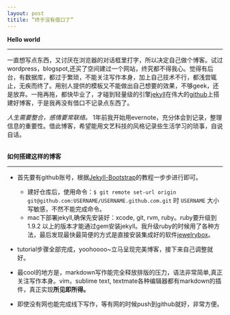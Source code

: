 ```yaml
---
layout: post
titile: “终于没有借口了”
---
```


**Hello world**
***

一直想写点东西，又讨厌在浏览器的对话框里打字，所以决定自己做个博客。试过wordpress，blogspot,还买了空间建过一个网站，终究都不得我心。觉得有后台，有数据库，都过于繁琐，不能关注写作本身，加上自己技术不行，都浅尝辄止，无疾而终了。用别人提供的模板又不能做出自己想要的效果，不够geek，还是放弃。一拖再拖，都快毕业了，才碰到轻量级的引擎[jekyll](http://jekyllrb.com/)在伟大的[github](github.com)上搭建好博客，于是我再没有借口不记录点东西了。

 *人生需要整合，感情要常联络。* 1年前我开始用evernote，充分体会到记录，整理信息的重要性。借此博客，希望能用文艺科技的风格记录些生活学习的琐事，自说自话。      
<br> 
      
**如何搭建这样的博客**
***
- 首先要有github账号，根据[Jekyll-Bootstrap](http://jekyllbootstrap.com/)的教程一步步进行即可。

	- 建好仓库后，使用命令：`$ git remote set-url origin git@github.com:USERNAME/USERNAME.github.com.git` 时 `USERNAME` 大小写敏感，不然不能完成命令。
	- mac下部署jekyll,确保先安装好：xcode, git, rvm, ruby。ruby要升级到1.9.2 以上的版本才能通过gem安装jekyll。我升级ruby的时候用了各种方法，最后发现最快最简便的方式是直接安装集成好的软件[jewelrybox](http://jewelrybox.unfiniti.com/)。

- tutorial步骤全部完成，yoohoooo~立马呈现完美博客，接下来自己调整就好。

- 最cool的地方是，markdown写作能完全释放排版的压力，语法非常简单,真正关注写作本身。vim，sublime text, textmate各种编辑器都有markdown的插件，真正实现**所见即所得。**

- 即使没有网也能完成线下写作，等有网的时候push到github就好，非常方便。




	






